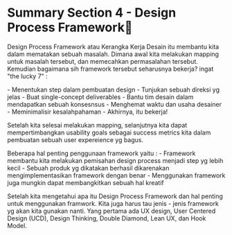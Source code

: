 # Summary Section 4 - Design Process Framework:rocket:

Design Process Framework atau Kerangka Kerja Desain itu membantu kita dalam mematakan sebuah masalah. Dimana awal kita melakukan mapping untuk masalah tersebut, dan memecahkan permasalahan tersebut. Kemudian bagaimana sih framework tersebut seharusnya bekerja? ingat "the lucky 7" :
<p>
- Menentukan step dalam pembuatan design
- Tunjukan sebuah direksi yg jelas
- Buat single-concept deliverables
- Bantu tim desain dalam mendapatkan sebuah konsesnsus
- Menghemat waktu dan usaha desainer
- Meminimalisir kesalahpahaman
- Akhirnya, itu bekerja!
<p>
Setelah kita selesai melakukan mapping, selanjutnya kita dapat mempertimbangkan usability goals sebagai success metrics kita dalam pembuatan sebuah user expereience yg bagus.
<p>
Beberapa hal penting penggunaan framework yaitu :
- Framework membantu kita melakukan pemisahan design process menjadi step yg lebih kecil
- Sebuah produk yg dikatakan berhasil dikarenakan mengimplementasikan framework dengan benar
- Menggunakan framework juga mungkin dapat membangkitkan sebuah hal kreatif
<p>
Setelah kita mengetahui apa itu Design Process Framework dan hal penting untuk menggunakan framwork. Kita juga harus tau jenis - jenis framework yg akan kita gunakan nanti. Yang pertama ada UX design, User Centered Design (UCD), Design Thinking, Double Diamond, Lean UX, dan Hook Model.